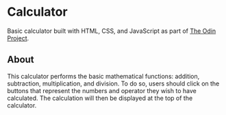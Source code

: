 # Calculator
Basic calculator built with HTML, CSS, and JavaScript as part of [The Odin Project](https://www.theodinproject.com/dashboard).

## About
This calculator performs the basic mathematical functions: addition, subtraction, multiplication, and division. To do so, users should click on the buttons that represent the numbers and operator they wish to have calculated. The calculation will then be displayed at the top of the calculator.

